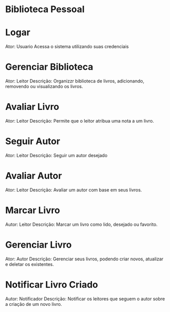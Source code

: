 # Biblioteca Pessoal

# Logar
Ator: Usuario
Acessa o sistema utilizando suas credenciais

# Gerenciar Biblioteca
Ator: Leitor
Descrição: Organizzr biblioteca de livros, adicionando, removendo ou visualizando os livros.

# Avaliar Livro
Ator: Leitor
Descrição: Permite que o leitor atribua uma nota a um livro.

# Seguir Autor
Ator: Leitor
Descrição: Seguir um autor desejado

# Avaliar Autor
Ator: Leitor
Descrição: Avaliar um autor com base em seus livros.

# Marcar Livro
Autor: Leitor
Descrição: Marcar um livro como lido, desejado ou favorito.

# Gerenciar Livro
Ator: Autor
Descrição: Gerenciar seus livros, podendo criar novos, atualizar e deletar os existentes.

# Notificar Livro Criado
Autor: Notificador
Descrição: Notificar os leitores que seguem o autor sobre a criação de um novo livro.
